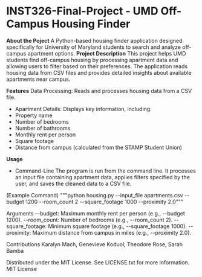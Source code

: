 # INST326-Final-Project - UMD Off-Campus Housing Finder
**About the Poject**
A Python-based housing finder application designed specifically for University of Maryland students to search and analyze off-campus apartment options.
**Project Description**
This project helps UMD students find off-campus housing by processing apartment data and allowing users to filter based on their preferences. The application reads housing data from CSV files and provides detailed insights about available apartments near campus. 

**Features**
Data Processing: Reads and processes housing data from a CSV file.
- Apartment Details: Displays key information, including:
- Property name
- Number of bedrooms
- Number of bathrooms
- Monthly rent per person
- Square footage
- Distance from campus (calculated from the STAMP Student Union)


**Usage**
- Command-Line
The program is run from the command line. It processes an input file containing apartment data, applies filters specified by the user, and saves the cleaned data to a CSV file.

(Example Command)
"""python housing.py --input_file apartments.csv --budget 1200 --room_count 2 --square_footage 1000 --proximity 2.0"""

Arguments
--budget: Maximum monthly rent per person (e.g., --budget 1200).
--room_count:  Number of bedrooms (e.g., --room_count 2).
--square_footage:  Minimum square footage (e.g., --square_footage 1000).
--proximity: Maximum distance from campus in miles (e.g., --proximity 2.0).


Contributions 
Karalyn Mach, Genevieve Koduol, Theodore Rose, Sarah Bamba

Distributed under the MIT License. See LICENSE.txt for more information.
MIT License




